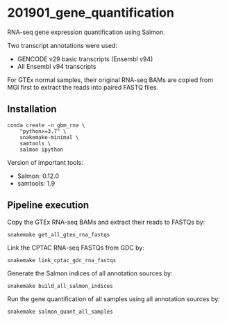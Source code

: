 # 201901_gene_quantification
RNA-seq gene expression quantification using Salmon.

Two transcript annotations were used:

- GENCODE v29 basic transcripts (Ensembl v94)
- All Ensembl v94 transcripts

For GTEx normal samples, their original RNA-seq BAMs are copied from MGI first
to extract the reads into paired FASTQ files.


## Installation

    conda create -n gbm_rna \
        "python>=3.7" \
        snakemake-minimal \
        samtools \
        salmon ipython

Version of important tools:
- Salmon: 0.12.0
- samtools: 1.9


## Pipeline execution
Copy the GTEx RNA-seq BAMs and extract their reads to FASTQs by:

    snakemake get_all_gtex_rna_fastqs

Link the CPTAC RNA-seq FASTQs from GDC by:
    
    snakemake link_cptac_gdc_rna_fastqs

Generate the Salmon indices of all annotation sources by:

    snakemake build_all_salmon_indices

Run the gene quantification of all samples using all annotation sources by:

    snakemake salmon_quant_all_samples
